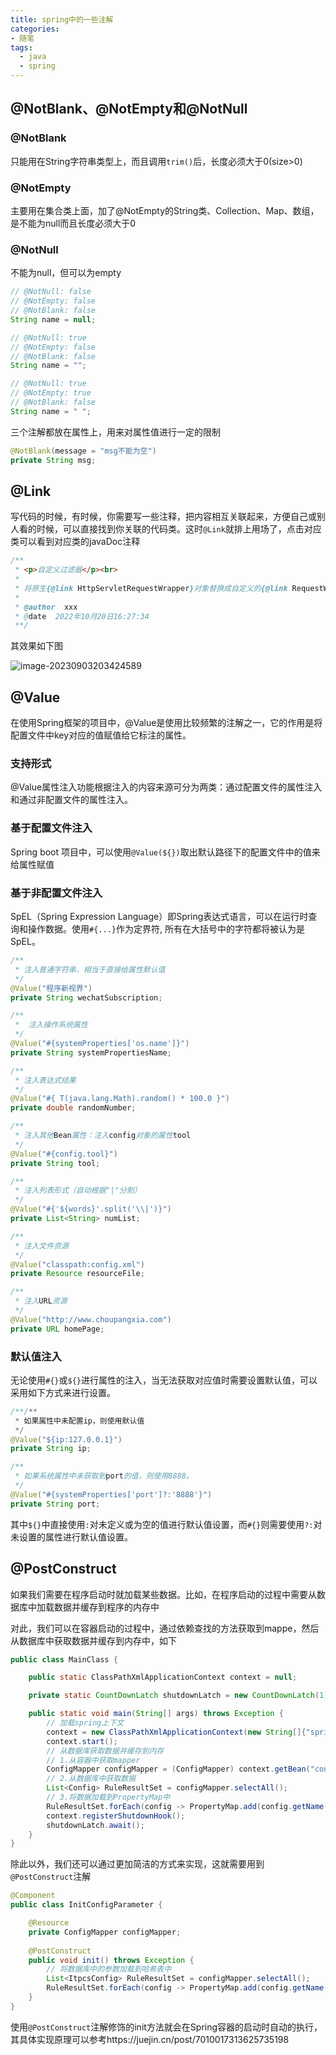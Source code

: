 ```yaml
---
title: spring中的一些注解
categories: 
- 随笔
tags: 
  - java
  - spring
---
```


## @NotBlank、@NotEmpty和@NotNull

### @NotBlank

只能用在String字符串类型上，而且调用`trim()`后，长度必须大于0(size>0)

### @NotEmpty

主要用在集合类上面，加了@NotEmpty的String类、Collection、Map、数组，是不能为null而且长度必须大于0

### @NotNull

不能为null，但可以为empty

```java
// @NotNull: false
// @NotEmpty: false
// @NotBlank: false
String name = null;

// @NotNull: true
// @NotEmpty: false
// @NotBlank: false
String name = "";

// @NotNull: true
// @NotEmpty: true
// @NotBlank: false
String name = " ";
```

三个注解都放在属性上，用来对属性值进行一定的限制

```java
@NotBlank(message = "msg不能为空")
private String msg;
```

## @Link

写代码的时候，有时候，你需要写一些注释，把内容相互关联起来，方便自己或别人看的时候，可以直接找到你关联的代码类。这时`@Link`就排上用场了，点击对应类可以看到对应类的javaDoc注释

```java
/**
 * <p>自定义过滤器</p><br>
 *
 * 将原生{@link HttpServletRequestWrapper}对象替换成自定义的{@link RequestWrapper}对象
 *
 * @author  xxx
 * @date  2022年10月20日16:27:34
 **/
```

其效果如下图

![image-20230903203424589](https://hanser373.oss-cn-beijing.aliyuncs.com/img/202309032034679.png)

## @Value

在使用Spring框架的项目中，@Value是使用比较频繁的注解之一，它的作用是将配置文件中key对应的值赋值给它标注的属性。

### 支持形式

@Value属性注入功能根据注入的内容来源可分为两类：通过配置文件的属性注入和通过非配置文件的属性注入。

### 基于配置文件注入

Spring boot 项目中，可以使用`@Value(${})`取出默认路径下的配置文件中的值来给属性赋值

### 基于非配置文件注入

SpEL（Spring Expression Language）即Spring表达式语言，可以在运行时查询和操作数据。使用`#{...}`作为定界符, 所有在大括号中的字符都将被认为是 SpEL。

```java
/**
 * 注入普通字符串，相当于直接给属性默认值
 */
@Value("程序新视界")
private String wechatSubscription;

/**
 *  注入操作系统属性
 */
@Value("#{systemProperties['os.name']}")
private String systemPropertiesName;

/**
 * 注入表达式结果
 */
@Value("#{ T(java.lang.Math).random() * 100.0 }")
private double randomNumber;

/**
 * 注入其他Bean属性：注入config对象的属性tool
 */
@Value("#{config.tool}")
private String tool;

/**
 * 注入列表形式（自动根据"|"分割）
 */
@Value("#{'${words}'.split('\\|')}")
private List<String> numList;

/**
 * 注入文件资源
 */
@Value("classpath:config.xml")
private Resource resourceFile;

/**
 * 注入URL资源
 */
@Value("http://www.choupangxia.com")
private URL homePage;
```

### 默认值注入

无论使用`#{}`或`${}`进行属性的注入，当无法获取对应值时需要设置默认值，可以采用如下方式来进行设置。

```java
/**/**
 * 如果属性中未配置ip，则使用默认值
 */
@Value("${ip:127.0.0.1}")
private String ip;

/**
 * 如果系统属性中未获取到port的值，则使用8888。
 */
@Value("#{systemProperties['port']?:'8888'}")
private String port;
```

其中`${}`中直接使用`:`对未定义或为空的值进行默认值设置，而`#{}`则需要使用`?:`对未设置的属性进行默认值设置。

## @PostConstruct

如果我们需要在程序启动时就加载某些数据。比如，在程序启动的过程中需要从数据库中加载数据并缓存到程序的内存中

对此，我们可以在容器启动的过程中，通过依赖查找的方法获取到mappe，然后从数据库中获取数据并缓存到内存中，如下

```java
public class MainClass {

    public static ClassPathXmlApplicationContext context = null;

    private static CountDownLatch shutdownLatch = new CountDownLatch(1);

    public static void main(String[] args) throws Exception {
        // 加载spring上下文
        context = new ClassPathXmlApplicationContext(new String[]{"spring-config.xml"});
        context.start();
        // 从数据库获取数据并缓存到内存
        // 1.从容器中获取mapper
        ConfigMapper configMapper = (ConfigMapper) context.getBean("configMapper");
        // 2.从数据库中获取数据
        List<Config> RuleResultSet = configMapper.selectAll();
        // 3.将数据加载到PropertyMap中
        RuleResultSet.forEach(config -> PropertyMap.add(config.getName(), config.getValue()));
        context.registerShutdownHook();
        shutdownLatch.await();
    }
}
```

除此以外，我们还可以通过更加简洁的方式来实现，这就需要用到`@PostConstruct`注解

```java
@Component
public class InitConfigParameter {

    @Resource
    private ConfigMapper configMapper;
 
    @PostConstruct
    public void init() throws Exception {
        // 将数据库中的参数加载到哈希表中
        List<ItpcsConfig> RuleResultSet = configMapper.selectAll();
        RuleResultSet.forEach(config -> PropertyMap.add(config.getName(), config.getValue()));
    }
}

```

使用`@PostConstruct`注解修饰的init方法就会在Spring容器的启动时自动的执行，其具体实现原理可以参考https://juejin.cn/post/7010017313625735198